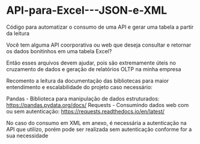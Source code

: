 # API-para-Excel---JSON-e-XML
Código para automatizar o consumo de uma API e gerar uma tabela a partir da leitura

Você tem alguma API coorporativa ou web que deseja consultar e retornar os dados bonitinhos em uma tabela Excel?

Então esses arquivos devem ajudar, pois são extremamente úteis no cruzamento de dados e geração de relatórios OLTP na minha empresa

Recomento a leitura da documentação das bibliotecas para maior entendimento e escalabilidade do projeto caso necessário:

Pandas - Biblioteca para manipulação de dados estruturados: https://pandas.pydata.org/docs/
Requests - Consumindo dados web com ou sem autenticação: https://requests.readthedocs.io/en/latest/

No caso do consumo em XML em anexo, é necessária a autenticação na API que utilizo, porém pode ser realizada sem autenticação conforme for a sua necessidade
